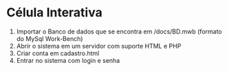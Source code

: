# Célula Interativa
1. Importar o Banco de dados que se encontra em /docs/BD.mwb (formato do MySql Work-Bench)
2. Abrir o sistema em um servidor com suporte HTML e PHP
3. Criar conta em cadastro.html
4. Entrar no sistema com login e senha
